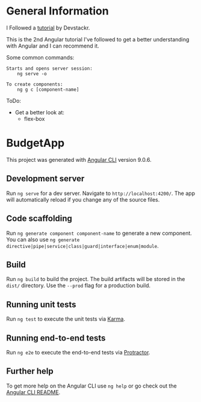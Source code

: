# General Information

I Followed a [tutorial](https://youtu.be/sU4z4Ti-8OQ) by Devstackr.

This is the 2nd Angular tutorial I've followed to get a better understanding with Angular and I can recommend it.

Some common commands:

    Starts and opens server session:
        ng serve -o

    To create components:
        ng g c [component-name]

ToDo:
 - Get a better look at:
    - flex-box

# BudgetApp

This project was generated with [Angular CLI](https://github.com/angular/angular-cli) version 9.0.6.

## Development server

Run `ng serve` for a dev server. Navigate to `http://localhost:4200/`. The app will automatically reload if you change any of the source files.

## Code scaffolding

Run `ng generate component component-name` to generate a new component. You can also use `ng generate directive|pipe|service|class|guard|interface|enum|module`.

## Build

Run `ng build` to build the project. The build artifacts will be stored in the `dist/` directory. Use the `--prod` flag for a production build.

## Running unit tests

Run `ng test` to execute the unit tests via [Karma](https://karma-runner.github.io).

## Running end-to-end tests

Run `ng e2e` to execute the end-to-end tests via [Protractor](http://www.protractortest.org/).

## Further help

To get more help on the Angular CLI use `ng help` or go check out the [Angular CLI README](https://github.com/angular/angular-cli/blob/master/README.md).
